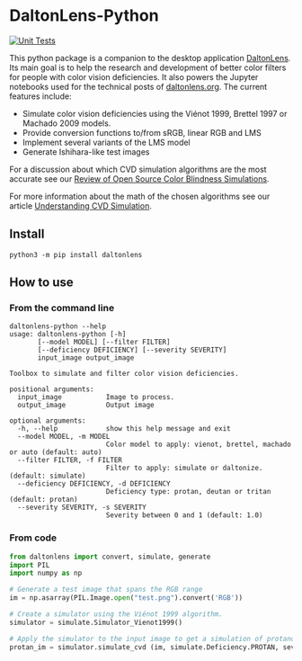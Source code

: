 # DaltonLens-Python

[![Unit Tests](https://github.com/DaltonLens/DaltonLens-Python/actions/workflows/unit_tests.yml/badge.svg)](https://github.com/DaltonLens/DaltonLens-Python/actions/workflows/unit_tests.yml)

This python package is a companion to the desktop application [DaltonLens](https://github.com/DaltonLens/DaltonLens). Its main goal is to help the research and development of better color filters for people with color vision deficiencies. It also powers the Jupyter notebooks used for the technical posts of [daltonlens.org](https://daltonlens.org). The current features include:

* Simulate color vision deficiencies using the Viénot 1999, Brettel 1997 or Machado 2009 models.
* Provide conversion functions to/from sRGB, linear RGB and LMS
* Implement several variants of the LMS model
* Generate Ishihara-like test images

For a discussion about which CVD simulation algorithms are the most accurate see our [Review of Open Source Color Blindness Simulations](https://daltonlens.org/opensource-cvd-simulation/).

For more information about the math of the chosen algorithms see our article [Understanding CVD Simulation](https://daltonlens.org/understanding-cvd-simulation/).

## Install

`python3 -m pip install daltonlens`

## How to use

### From the command line

```
daltonlens-python --help
usage: daltonlens-python [-h] 
       [--model MODEL] [--filter FILTER]
       [--deficiency DEFICIENCY] [--severity SEVERITY]
       input_image output_image

Toolbox to simulate and filter color vision deficiencies.

positional arguments:
  input_image           Image to process.
  output_image          Output image

optional arguments:
  -h, --help            show this help message and exit
  --model MODEL, -m MODEL
                        Color model to apply: vienot, brettel, machado or auto (default: auto)
  --filter FILTER, -f FILTER
                        Filter to apply: simulate or daltonize. (default: simulate)
  --deficiency DEFICIENCY, -d DEFICIENCY
                        Deficiency type: protan, deutan or tritan (default: protan)
  --severity SEVERITY, -s SEVERITY
                        Severity between 0 and 1 (default: 1.0)
```

### From code

```python
from daltonlens import convert, simulate, generate
import PIL
import numpy as np

# Generate a test image that spans the RGB range
im = np.asarray(PIL.Image.open("test.png").convert('RGB'))

# Create a simulator using the Viénot 1999 algorithm.
simulator = simulate.Simulator_Vienot1999()

# Apply the simulator to the input image to get a simulation of protanomaly
protan_im = simulator.simulate_cvd (im, simulate.Deficiency.PROTAN, severity=0.8)
```
